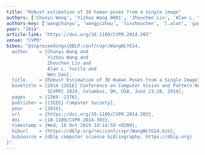 ```yaml
---
title: "Robust estimation of 3d human poses from a single image"
authors: ['Chunyu Wang', 'Yizhou Wang 0001', 'Zhouchen Lin', 'Alan L. Yuille', 'Wen Gao 0001']
authors-key: ['wangchunyu', 'wangyizhou', 'linzhouchen', 'l.alan', 'gaowen']
year: "2014"
article-link: "https://doi.org/10.1109/CVPR.2014.303"
venue: "CVPR"
bibex: "@inproceedings{DBLP:conf/cvpr/WangWLYG14,
  author    = {Chunyu Wang and
               Yizhou Wang and
               Zhouchen Lin and
               Alan L. Yuille and
               Wen Gao},
  title     = {Robust Estimation of 3D Human Poses from a Single Image},
  booktitle = {2014 {IEEE} Conference on Computer Vision and Pattern Recognition,
               {CVPR} 2014, Columbus, OH, USA, June 23-28, 2014},
  pages     = {2369--2376},
  publisher = {{IEEE} Computer Society},
  year      = {2014},
  url       = {https://doi.org/10.1109/CVPR.2014.303},
  doi       = {10.1109/CVPR.2014.303},
  timestamp = {Wed, 16 Oct 2019 14:14:50 +0200},
  biburl    = {https://dblp.org/rec/conf/cvpr/WangWLYG14.bib},
  bibsource = {dblp computer science bibliography, https://dblp.org}
}"
---
```

